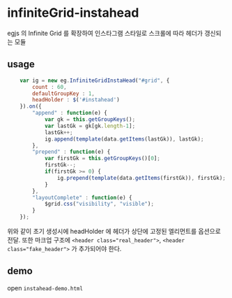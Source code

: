 # infiniteGrid-instahead
egjs 의 Infinite Grid 를 확장하여 인스타그램 스타일로 스크롤에 따라 헤더가 갱신되는 모듈


## usage
``` javascript
    var ig = new eg.InfiniteGridInstaHead("#grid", {
        count : 60,
        defaultGroupKey : 1,
        headHolder : $('#instahead')
    }).on({
        "append" : function(e) {
            var gk = this.getGroupKeys();
            var lastGk = gk[gk.length-1];
            lastGk++;
            ig.append(template(data.getItems(lastGk)), lastGk);
        },
        "prepend" : function(e) {
            var firstGk = this.getGroupKeys()[0];
            firstGk--;
            if(firstGk >= 0) {
                ig.prepend(template(data.getItems(firstGk)), firstGk);
            }
        },
        "layoutComplete" : function(e) {
            $grid.css("visibility", "visible");
        }
    });
```
위와 같이 초기 생성시에 headHolder 에 헤더가 상단에 고정된 엘리먼트를 옵션으로 전달. 또한 마크업 구조에 `<header class="real_header">`,  `<header class="fake_header">` 가 추가되어야 한다.

##  demo
open `instahead-demo.html`

